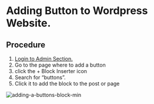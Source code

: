 # Adding Button to Wordpress Website.

## Procedure

1. [Login to Admin Section.](login_to_admin.md)
2. Go to the page where to add a button
3. click the + Block Inserter icon
4. Search for “buttons”.
5. Click it to add the block to the post or page

![adding-a-buttons-block-min](https://github.com/shishirraven/wpguide/assets/41319687/ae29ad1c-8b93-4036-abce-b0d927f24973)
